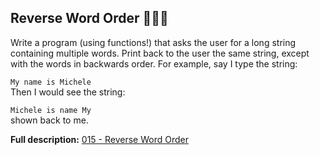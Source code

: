 ## Reverse Word Order 🚀🚀🚀

Write a program (using functions!) that asks the user for a long string containing multiple words. Print back to the user the same string, except with the words in backwards order. For example, say I type the string:

`My name is Michele`  
Then I would see the string:

`Michele is name My`  
shown back to me.

**Full description:** [015 - Reverse Word Order](https://www.practicepython.org/exercise/2014/05/21/15-reverse-word-order.html)
